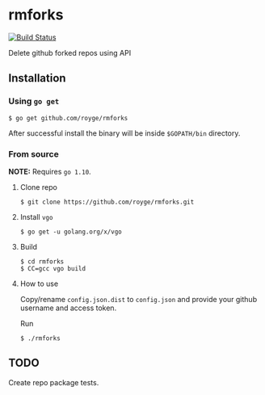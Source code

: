 # rmforks

[![Build Status](https://travis-ci.org/royge/rmforks.svg?branch=master)](https://travis-ci.org/royge/rmforks)

Delete github forked repos using API

## Installation

### Using `go get`

```
$ go get github.com/royge/rmforks
```

After successful install the binary will be inside `$GOPATH/bin` directory.

### From source

**NOTE:** Requires `go 1.10`.

1. Clone repo

    ```
    $ git clone https://github.com/royge/rmforks.git
    ```

1. Install `vgo`

    ```
    $ go get -u golang.org/x/vgo
    ```

1. Build

    ```
    $ cd rmforks
    $ CC=gcc vgo build
    ```

1. How to use

    Copy/rename ```config.json.dist``` to ```config.json``` and provide your github username and access token.

    Run

    ```
    $ ./rmforks
    ```

## TODO

Create repo package tests.
